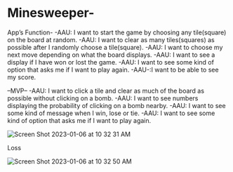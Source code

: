 # Minesweeper-

App’s Function-
-AAU: I want to start the game by choosing any tile(square) on the board at random. 
-AAU: I want to clear as many tiles(squares) as possible after I randomly choose a tile(square).
-AAU: I want to choose my next move depending on what the board displays. 
-AAU: I want to see a display if I have won or lost the game.
-AAU: I want to see some kind of option that asks me if I want to play again.
-AAU-:I want to be able to see my score.

–MVP–
-AAU:  I want to click a tile and clear as much of the board as possible without clicking on a      bomb.
-AAU: I want to see numbers displaying the probability of clicking on a bomb nearby.
-AAU: I want to see some kind of message when I win, lose or tie.
-AAU: I want to see some kind of option that asks me if I want to play again.


![Screen Shot 2023-01-06 at 10 32 31 AM](https://user-images.githubusercontent.com/119142370/211076497-0044e934-ae5d-4a48-8531-62eb77454ca5.png)

Loss

![Screen Shot 2023-01-06 at 10 32 50 AM](https://user-images.githubusercontent.com/119142370/211076539-11e83359-64ea-421b-918c-c29458022354.png)
